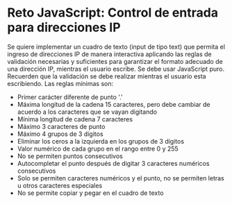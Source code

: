 # Reto JavaScript: Control de entrada para direcciones IP
<p>Se quiere implementar un cuadro de texto (input de tipo text) que permita el ingreso de direcciones IP de manera interactiva aplicando las reglas de validación necesarias y suficientes para garantizar el formato adecuado de una dirección IP, mientras el usuario escribe. Se debe usar JavaScript puro. Recuerden que la validación se debe realizar mientras el usuario esta escribiendo. Las reglas mínimas son:</p>
<ul>
  <li>Primer carácter diferente de punto '.'</li>
  <li>Máxima longitud de la cadena 15 caracteres, pero debe cambiar de acuerdo a los caracteres que se vayan digitando</li>
  <li>Mínima longitud de cadena 7 caracteres</li>
  <li>Máximo 3 caracteres de punto</li>
  <li>Máximo 4 grupos de 3 dígitos</li>
  <li>Eliminar los ceros a la izquierda en los grupos de 3 dígitos</li>
  <li>Valor numérico de cada grupo en el rango entre 0 y 255</li>
  <li>No se permiten puntos consecutivos</li>
  <li>Autocompletar el punto después de digitar 3 caracteres numéricos consecutivos</li>
  <li>Solo se permiten caracteres numéricos y el punto, no se permiten letras u otros caracteres especiales</li>
  <li>No se permite copiar y pegar en el cuadro de texto</li>
</ul>
